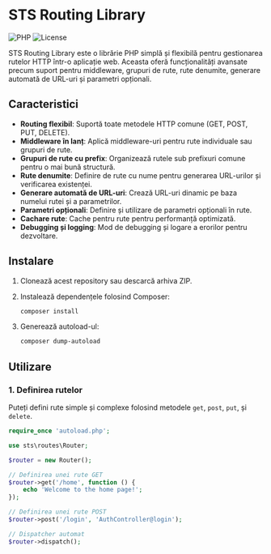 # STS Routing Library

![PHP](https://img.shields.io/badge/PHP-7.4%2B-blue.svg)
![License](https://img.shields.io/badge/license-MIT-green.svg)

STS Routing Library este o librărie PHP simplă și flexibilă pentru gestionarea rutelor HTTP într-o aplicație web. Aceasta oferă funcționalități avansate precum suport pentru middleware, grupuri de rute, rute denumite, generare automată de URL-uri și parametri opționali.

## Caracteristici

- **Routing flexibil**: Suportă toate metodele HTTP comune (GET, POST, PUT, DELETE).
- **Middleware în lanț**: Aplică middleware-uri pentru rute individuale sau grupuri de rute.
- **Grupuri de rute cu prefix**: Organizează rutele sub prefixuri comune pentru o mai bună structură.
- **Rute denumite**: Definire de rute cu nume pentru generarea URL-urilor și verificarea existenței.
- **Generare automată de URL-uri**: Crează URL-uri dinamic pe baza numelui rutei și a parametrilor.
- **Parametri opționali**: Definire și utilizare de parametri opționali în rute.
- **Cachare rute**: Cache pentru rute pentru performanță optimizată.
- **Debugging și logging**: Mod de debugging și logare a erorilor pentru dezvoltare.

## Instalare

1. Clonează acest repository sau descarcă arhiva ZIP.
2. Instalează dependențele folosind Composer:

    ```bash
    composer install
    ```

3. Generează autoload-ul:

    ```bash
    composer dump-autoload
    ```

## Utilizare

### 1. Definirea rutelor

Puteți defini rute simple și complexe folosind metodele `get`, `post`, `put`, și `delete`.

```php
require_once 'autoload.php';

use sts\routes\Router;

$router = new Router();

// Definirea unei rute GET
$router->get('/home', function () {
    echo 'Welcome to the home page!';
});

// Definirea unei rute POST
$router->post('/login', 'AuthController@login');

// Dispatcher automat
$router->dispatch();
```

